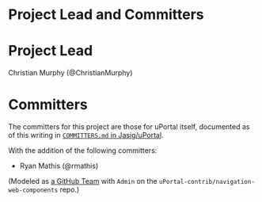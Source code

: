 # Project Lead and Committers

# Project Lead

Christian Murphy (@ChristianMurphy)

# Committers

The committers for this project are those for uPortal itself, documented as of this writing in [`COMMITTERS.md` in Jasig/uPortal](https://github.com/Jasig/uPortal/blob/master/docs/COMMITTERS.md).

With the addition of the following committers:

-   Ryan Mathis (@rmathis)

(Modeled as [a GitHub Team][navigation-web-components-committers] with `Admin` on the `uPortal-contrib/navigation-web-components` repo.)

[navigation-web-components-committers]: https://github.com/orgs/uPortal-contrib/teams/navigation-web-components-committers
